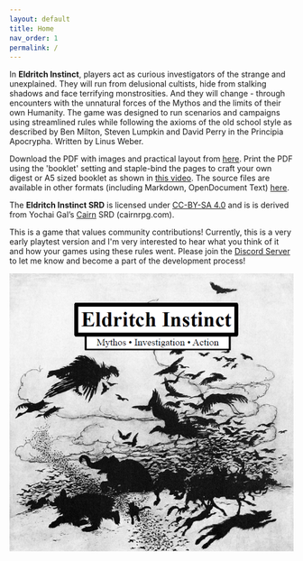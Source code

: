 ```yaml
---
layout: default
title: Home
nav_order: 1
permalink: /
---
```


In **Eldritch Instinct**, players act as curious investigators of the strange
and unexplained. They will run from delusional cultists, hide from stalking
shadows and face terrifying monstrosities. And they will change - through
encounters with the unnatural forces of the Mythos and the limits of their own
Humanity. The game was designed to run scenarios and campaigns using
streamlined rules while following the axioms of the old school style as
described by Ben Milton, Steven Lumpkin and David Perry in the Principia
Apocrypha. Written by Linus Weber.

Download the PDF with images and practical layout from
[here](https://drive.google.com/file/d/1LwJnYOLhiDtaLIK4KTcaRg-FhSVIx8Dj/view?usp=sharing).
Print the PDF using the 'booklet' setting and staple-bind the pages to craft your 
own digest or A5 sized booklet as shown in [this video](https://www.youtube.com/watch?v=gFbk3Ypb5CY).
The source files are available in other formats (including Markdown,
OpenDocument Text)
[here](https://drive.google.com/drive/folders/1mE1GCJsjl6Q6qaK43JOZDyfX0ZXLPHYl?usp=sharing).

The **Eldritch Instinct SRD** is licensed under [CC-BY-SA
4.0](https://creativecommons.org/licenses/by-sa/4.0/) and is is derived from
Yochai Gal’s [Cairn](https://cairnrpg.com) SRD (cairnrpg.com).

This is a game that values community contributions! Currently, this is a very
early playtest version and I'm very interested to hear what you think of it and
how your games using these rules went. Please join the [Discord
Server](https://eldritchinstinct.com/discord-server/) to let me know and become
a part of the development process!

![Alt text](/img/eldritchinstinct.png)
